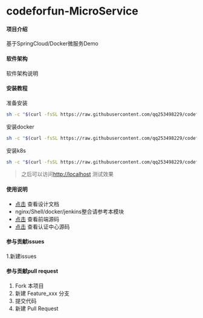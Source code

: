 # codeforfun-MicroService

#### 项目介绍

基于SpringCloud/Docker微服务Demo

#### 软件架构

软件架构说明

#### 安装教程

准备安装

```bash
sh -c "$(curl -fsSL https://raw.githubusercontent.com/qq253498229/codeforfun-microservice/master/shell/prepare.sh)"
```

安装docker
```bash
sh -c "$(curl -fsSL https://raw.githubusercontent.com/qq253498229/codeforfun-microservice/master/shell/install-docker.sh)"
```

安装k8s
```bash
sh -c "$(curl -fsSL https://raw.githubusercontent.com/qq253498229/codeforfun-microservice/master/shell/install-k8s.sh)"
```

> 之后可以访问[http://localhost](http://localhost) 测试效果

#### 使用说明

- [点击](https://github.com/qq253498229/codeforfun-docs) 查看设计文档
- nginx/Shell/docker/jenkins整合请参考本模块
- [点击](https://github.com/qq253498229/codeforfun-front-pc) 查看前端源码
- [点击](https://github.com/qq253498229/codeforfun-oauth2.git) 查看认证中心源码

#### 参与贡献issues

1.新建issues

#### 参与贡献pull request

1. Fork 本项目
2. 新建 Feature_xxx 分支
3. 提交代码
4. 新建 Pull Request

